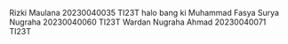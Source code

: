 Rizki Maulana 20230040035 TI23T
halo bang ki
Muhammad Fasya Surya Nugraha 20230040060 TI23T
Wardan Nugraha Ahmad 20230040071 TI23T
